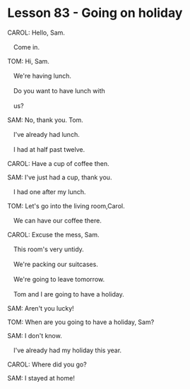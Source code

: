 # Lesson 83  - Going on holiday

CAROL: Hello, Sam.

　Come in.

TOM: Hi, Sam.

　We're having lunch.

　Do you want to have lunch with

　us?

SAM: No, thank you. Tom.

　I've already had lunch.

　I had at half past twelve.

CAROL: Have a cup of coffee then.

SAM: I've just had a cup, thank you.

　I had one after my lunch.

TOM: Let's go into the living room,Carol.

　We can have our coffee there.

CAROL: Excuse the mess, Sam.

　This room's very untidy.

　We're packing our suitcases.

　We're going to leave tomorrow.

　Tom and I are going to have a holiday.

SAM: Aren't you lucky!

TOM: When are you going to have a holiday, Sam?

SAM: I don't know.

　I've already had my holiday this year.

CAROL: Where did you go?

SAM: I stayed at home!